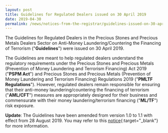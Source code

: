 ```yaml
---
layout: post
title: Guidelines for Regulated Dealers issued on 30 April 2019
date: 2019-04-30
permalink: /news/notices-from-the-registrar/guidelines-issued-on-30-april-2019
---
```


The Guidelines for Regulated Dealers in the Precious Stones and Precious Metals Dealers Sector on Anti-Money Laundering/Countering the Financing of Terrorism ("**Guidelines**") were issued on 30 April 2019.

The Guidelines are meant to help regulated dealers understand the regulatory requirements under the Precious Stones and Precious Metals (Prevention of Money Laundering and Terrorism Financing) Act 2019 ("**PSPM Act**") and Precious Stones and Precious Metals (Prevention of Money Laundering and Terrorism Financing) Regulations 2019 ("**PMLTF Regulations**"). However, regulated dealers remain responsible for ensuring that their anti-money laundering/countering the financing of terrorism ("**AML/CFT**") measures are appropriately designed for their business and commensurate with their money laundering/terrorism financing ("**ML/TF**") risk exposure.

**Update**: The Guidelines have been amended from version 1.0 to 1.1 with effect from 28 August 2019. You may refer to this [notice](/news/notices-from-the-registrar/guidelines-issued-on-28-august-2019){:target="_blank"} for more information.
